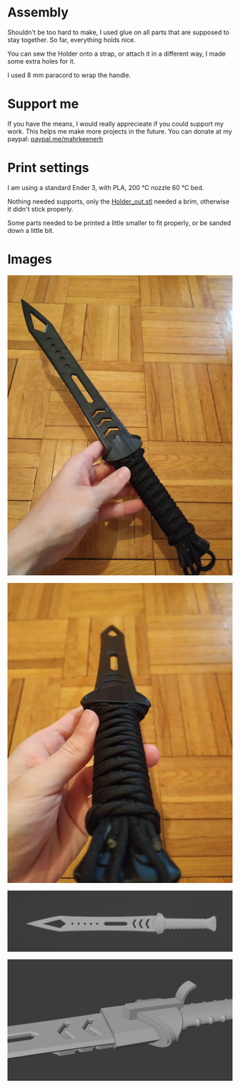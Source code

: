 
# Assembly

Shouldn't be too hard to make, I used glue on all parts that are supposed to stay together. So far, everything holds nice.

You can sew the Holder onto a strap, or attach it in a different way, I made some extra holes for it.

I used 8 mm paracord to wrap the handle.


# Support me

If you have the means, I would really apprecieate if you could support my work. This helps me make more projects in the future. You can donate at my paypal: [paypal.me/mahrkeenerh](https://www.paypal.me/mahrkeenerh)


# Print settings

I am using a standard Ender 3, with PLA, 200 °C nozzle 60 °C bed.

Nothing needed supports, only the [Holder_out.stl](out/Holder_out.stl) needed a brim, otherwise it didn't stick properly.

Some parts needed to be printed a little smaller to fit properly, or be sanded down a little bit.


# Images

![Whole](IMG_20211223_124833.jpg "Whole")

![Close](IMG_20211223_124840.jpg "Close")

![Model](ShortSword.png "Model")

![Holder](Holder.png "Holder")
